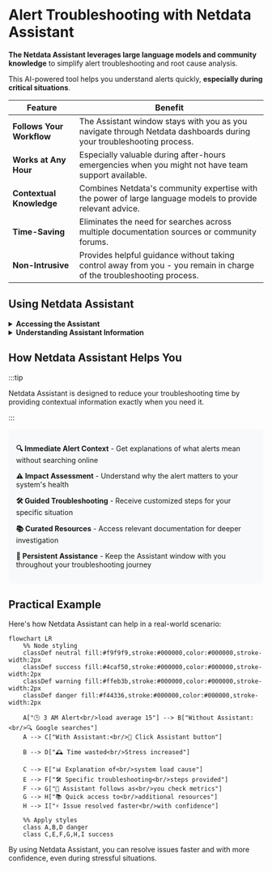 # Alert Troubleshooting with Netdata Assistant

**The Netdata Assistant leverages large language models and community knowledge** to simplify alert troubleshooting and root cause analysis.

This AI-powered tool helps you understand alerts quickly, **especially during critical situations**.

| Feature                   | Benefit                                                                                                               |
|---------------------------|-----------------------------------------------------------------------------------------------------------------------|
| **Follows Your Workflow** | The Assistant window stays with you as you navigate through Netdata dashboards during your troubleshooting process.   |
| **Works at Any Hour**     | Especially valuable during after-hours emergencies when you might not have team support available.                    |
| **Contextual Knowledge**  | Combines Netdata's community expertise with the power of large language models to provide relevant advice.            |
| **Time-Saving**           | Eliminates the need for searches across multiple documentation sources or community forums.                           |
| **Non-Intrusive**         | Provides helpful guidance without taking control away from you - you remain in charge of the troubleshooting process. |

## Using Netdata Assistant

<details>
<summary><strong>Accessing the Assistant</strong></summary><br/>

1. Navigate to the **Alerts** tab.
2. If there are active alerts, the **Actions** column will have an **Assistant** button.

   ![actions column](https://github-production-user-asset-6210df.s3.amazonaws.com/24860547/253559075-815ca123-e2b6-4d44-a780-eeee64cca420.png)

3. Click the **Assistant** button to open a floating window with tailored troubleshooting insights.

4. If there are no active alerts, you can still access the Assistant from the **Alert Configuration** view.

</details>

<details>
<summary><strong>Understanding Assistant Information</strong></summary><br/>

When you open the Assistant, you'll see:

1. **Alert Context**: Explanation of what the alert means and why it's occurring

   ![Netdata Assistant popup](https://github-production-user-asset-6210df.s3.amazonaws.com/24860547/253559645-62850c7b-cd1d-45f2-b2dd-474ecbf2b713.png)

2. **Troubleshooting Steps**: Recommended actions to address the issue

3. **Importance Level**: Context on how critical this alert is for your system

4. **Resource Links**: Curated documentation and external resources for further investigation

   ![useful resources](https://github-production-user-asset-6210df.s3.amazonaws.com/24860547/253560071-e768fa6d-6c9a-4504-bb1f-17d5f4707627.png)

</details>

## How Netdata Assistant Helps You

:::tip

Netdata Assistant is designed to reduce your troubleshooting time by providing contextual information exactly when you need it.

:::

<div style="background-color: #f8f9fa; padding: 15px; border-radius: 5px; margin-bottom: 20px;">
<p><strong>🔍 Immediate Alert Context</strong> - Get explanations of what alerts mean without searching online</p>
<p><strong>⚠️ Impact Assessment</strong> - Understand why the alert matters to your system's health</p>
<p><strong>🛠️ Guided Troubleshooting</strong> - Receive customized steps for your specific situation</p>
<p><strong>📚 Curated Resources</strong> - Access relevant documentation for deeper investigation</p>
<p><strong>🔄 Persistent Assistance</strong> - Keep the Assistant window with you throughout your troubleshooting journey</p>
</div>

## Practical Example

Here's how Netdata Assistant can help in a real-world scenario:

```mermaid
flowchart LR
    %% Node styling
    classDef neutral fill:#f9f9f9,stroke:#000000,color:#000000,stroke-width:2px
    classDef success fill:#4caf50,stroke:#000000,color:#000000,stroke-width:2px
    classDef warning fill:#ffeb3b,stroke:#000000,color:#000000,stroke-width:2px
    classDef danger fill:#f44336,stroke:#000000,color:#000000,stroke-width:2px
    
    A["🕒 3 AM Alert<br/>load average 15"] --> B["Without Assistant:<br/>🔍 Google searches"]
    A --> C["With Assistant:<br/>🤖 Click Assistant button"]
    
    B --> D["🕰️ Time wasted<br/>Stress increased"]
    
    C --> E["📊 Explanation of<br/>system load cause"]
    E --> F["🛠️ Specific troubleshooting<br/>steps provided"]
    F --> G["🔄 Assistant follows as<br/>you check metrics"]
    G --> H["📚 Quick access to<br/>additional resources"]
    H --> I["⚡ Issue resolved faster<br/>with confidence"]
    
    %% Apply styles
    class A,B,D danger
    class C,E,F,G,H,I success
```

By using Netdata Assistant, you can resolve issues faster and with more confidence, even during stressful situations.
